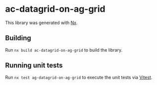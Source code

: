# ac-datagrid-on-ag-grid

This library was generated with [Nx](https://nx.dev).

## Building

Run `nx build ac-datagrid-on-ag-grid` to build the library.

## Running unit tests

Run `nx test ag-datagrid-on-ag-grid` to execute the unit tests via [Vitest](https://vitest.dev/).
